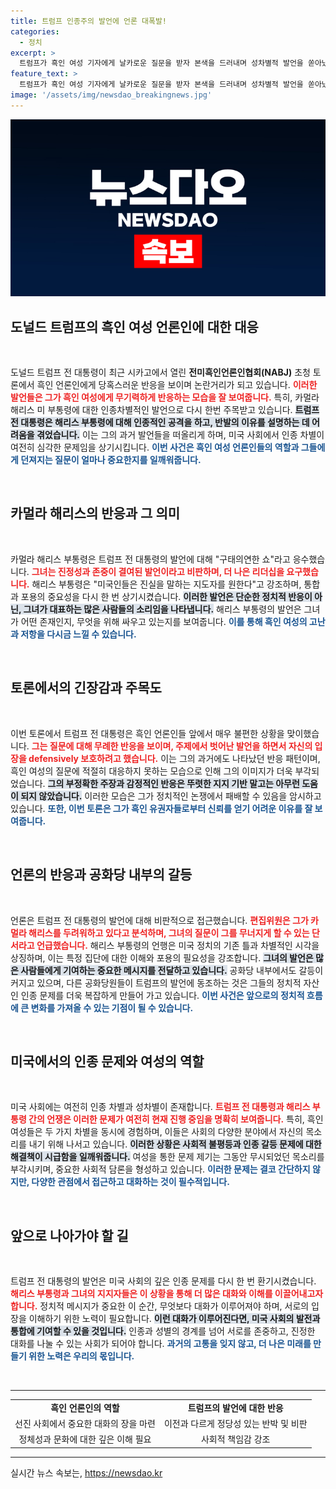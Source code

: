 ```yaml
---
title: 트럼프 인종주의 발언에 언론 대폭발!
categories:
  - 정치
excerpt: >
  트럼프가 흑인 여성 기자에게 날카로운 질문을 받자 본색을 드러내며 성차별적 발언을 쏟아냈다. 그의 인종차별적 발언에 해리스 부통령은 구태의연한 쇼라고 반응하며 비판을 이어갔다. 과연 이 논란이 선거에 어떤 영향을 미칠까?
feature_text: >
  트럼프가 흑인 여성 기자에게 날카로운 질문을 받자 본색을 드러내며 성차별적 발언을 쏟아냈다. 그의 인종차별적 발언에 해리스 부통령은 구태의연한 쇼라고 반응하며 비판을 이어갔다. 과연 이 논란이 선거에 어떤 영향을 미칠까?
image: '/assets/img/newsdao_breakingnews.jpg'
---
```


<p><img src="/assets/img/newsdao_breakingnews.jpg" alt="cryptoinkorea 속보" /></p>

<h2 data-ke-size="size26">도널드 트럼프의 흑인 여성 언론인에 대한 대응</h2>

<p data-ke-size="size16">&nbsp;</p>

<p>도널드 트럼프 전 대통령이 최근 시카고에서 열린 <b>전미흑인언론인협회(NABJ)</b> 초청 토론에서 흑인 언론인에게 당혹스러운 반응을 보이며 논란거리가 되고 있습니다. <b><span style="color: #ee2323;">이러한 발언들은 그가 흑인 여성에게 무기력하게 반응하는 모습을 잘 보여줍니다.</span></b> 특히, 카멀라 해리스 미 부통령에 대한 인종차별적인 발언으로 다시 한번 주목받고 있습니다. <b><span style="background-color: #21538527;">트럼프 전 대통령은 해리스 부통령에 대해 인종적인 공격을 하고, 반발의 이유를 설명하는 데 어려움을 겪었습니다.</span></b> 이는 그의 과거 발언들을 떠올리게 하며, 미국 사회에서 인종 차별이 여전히 심각한 문제임을 상기시킵니다. <b><span style="color: #1a5490;">이번 사건은 흑인 여성 언론인들의 역할과 그들에게 던져지는 질문이 얼마나 중요한지를 일깨워줍니다.</span></b></p>

<p data-ke-size="size16">&nbsp;</p>

<h2 data-ke-size="size26">카멀라 해리스의 반응과 그 의미</h2>

<p data-ke-size="size16">&nbsp;</p>

<p>카멀라 해리스 부통령은 트럼프 전 대통령의 발언에 대해 "구태의연한 쇼"라고 응수했습니다. <b><span style="color: #ee2323;">그녀는 진정성과 존중이 결여된 발언이라고 비판하며, 더 나은 리더십을 요구했습니다.</span></b> 해리스 부통령은 "미국인들은 진실을 말하는 지도자를 원한다"고 강조하며, 통합과 포용의 중요성을 다시 한 번 상기시켰습니다. <b><span style="background-color: #21538527;">이러한 발언은 단순한 정치적 반응이 아닌, 그녀가 대표하는 많은 사람들의 소리임을 나타냅니다.</span></b> 해리스 부통령의 발언은 그녀가 어떤 존재인지, 무엇을 위해 싸우고 있는지를 보여줍니다. <b><span style="color: #1a5490;">이를 통해 흑인 여성의 고난과 저항을 다시금 느낄 수 있습니다.</span></b></p>

<p data-ke-size="size16">&nbsp;</p>

<h2 data-ke-size="size26">토론에서의 긴장감과 주목도</h2>

<p data-ke-size="size16">&nbsp;</p>

<p>이번 토론에서 트럼프 전 대통령은 흑인 언론인들 앞에서 매우 불편한 상황을 맞이했습니다. <b><span style="color: #ee2323;">그는 질문에 대해 무례한 반응을 보이며, 주제에서 벗어난 발언을 하면서 자신의 입장을 defensively 보호하려고 했습니다.</span></b> 이는 그의 과거에도 나타났던 반응 패턴이며, 흑인 여성의 질문에 적절히 대응하지 못하는 모습으로 인해 그의 이미지가 더욱 부각되었습니다. <b><span style="background-color: #21538527;">그의 부정확한 주장과 감정적인 반응은 뚜렷한 지지 기반 말고는 아무런 도움이 되지 않았습니다.</span></b> 이러한 모습은 그가 정치적인 논쟁에서 패배할 수 있음을 암시하고 있습니다. <b><span style="color: #1a5490;">또한, 이번 토론은 그가 흑인 유권자들로부터 신뢰를 얻기 어려운 이유를 잘 보여줍니다.</span></b></p>

<p data-ke-size="size16">&nbsp;</p>

<h2 data-ke-size="size26">언론의 반응과 공화당 내부의 갈등</h2>

<p data-ke-size="size16">&nbsp;</p>

<p>언론은 트럼프 전 대통령의 발언에 대해 비판적으로 접근했습니다. <b><span style="color: #ee2323;">편집위원은 그가 카멀라 해리스를 두려워하고 있다고 분석하며, 그녀의 질문이 그를 무너지게 할 수 있는 단서라고 언급했습니다.</span></b> 해리스 부통령의 언행은 미국 정치의 기존 틀과 차별적인 시각을 상징하며, 이는 특정 집단에 대한 이해와 포용의 필요성을 강조합니다. <b><span style="background-color: #21538527;">그녀의 발언은 많은 사람들에게 기여하는 중요한 메시지를 전달하고 있습니다.</span></b> 공화당 내부에서도 갈등이 커지고 있으며, 다른 공화당원들이 트럼프의 발언에 동조하는 것은 그들의 정치적 자산인 인종 문제를 더욱 복잡하게 만들어 가고 있습니다. <b><span style="color: #1a5490;">이번 사건은 앞으로의 정치적 흐름에 큰 변화를 가져올 수 있는 기점이 될 수 있습니다.</span></b></p>

<p data-ke-size="size16">&nbsp;</p>

<h2 data-ke-size="size26">미국에서의 인종 문제와 여성의 역할</h2>

<p data-ke-size="size16">&nbsp;</p>

<p>미국 사회에는 여전히 인종 차별과 성차별이 존재합니다. <b><span style="color: #ee2323;">트럼프 전 대통령과 해리스 부통령 간의 언쟁은 이러한 문제가 여전히 현재 진행 중임을 명확히 보여줍니다.</span></b> 특히, 흑인 여성들은 두 가지 차별을 동시에 경험하며, 이들은 사회의 다양한 분야에서 자신의 목소리를 내기 위해 나서고 있습니다. <b><span style="background-color: #21538527;">이러한 상황은 사회적 불평등과 인종 갈등 문제에 대한 해결책이 시급함을 일깨워줍니다.</span></b> 여성을 통한 문제 제기는 그동안 무시되었던 목소리를 부각시키며, 중요한 사회적 담론을 형성하고 있습니다. <b><span style="color: #1a5490;">이러한 문제는 결코 간단하지 않지만, 다양한 관점에서 접근하고 대화하는 것이 필수적입니다.</span></b></p>

<p data-ke-size="size16">&nbsp;</p>

<h2 data-ke-size="size26">앞으로 나아가야 할 길</h2>

<p data-ke-size="size16">&nbsp;</p>

<p>트럼프 전 대통령의 발언은 미국 사회의 깊은 인종 문제를 다시 한 번 환기시켰습니다. <b><span style="color: #ee2323;">해리스 부통령과 그녀의 지지자들은 이 상황을 통해 더 많은 대화와 이해를 이끌어내고자 합니다.</span></b> 정치적 메시지가 중요한 이 순간, 무엇보다 대화가 이루어져야 하며, 서로의 입장을 이해하기 위한 노력이 필요합니다. <b><span style="background-color: #21538527;">이런 대화가 이루어진다면, 미국 사회의 발전과 통합에 기여할 수 있을 것입니다.</span></b> 인종과 성별의 경계를 넘어 서로를 존중하고, 진정한 대화를 나눌 수 있는 사회가 되어야 합니다. <b><span style="color: #1a5490;">과거의 고통을 잊지 않고, 더 나은 미래를 만들기 위한 노력은 우리의 몫입니다.</span></b></p>

<p data-ke-size="size16">&nbsp;</p>

<hr>

<table style="width: 100%; border-collapse: collapse;">
<tr>
<td style="text-align: center; height: 17px;"><b>흑인 언론인의 역할</b></td>
<td style="text-align: center; height: 17px;"><b>트럼프의 발언에 대한 반응</b></td>
</tr>
<tr>
<td style="text-align: center; height: 17px;">선진 사회에서 중요한 대화의 장을 마련</td>
<td style="text-align: center; height: 17px;">이전과 다르게 정당성 있는 반박 및 비판</td>
</tr>
<tr>
<td style="text-align: center; height: 17px;">정체성과 문화에 대한 깊은 이해 필요</td>
<td style="text-align: center; height: 17px;">사회적 책임감 강조</td>
</tr>
</table>

<hr>
실시간 뉴스 속보는, <a href="https://newsdao.kr" rel="dofollow">https://newsdao.kr</a>


